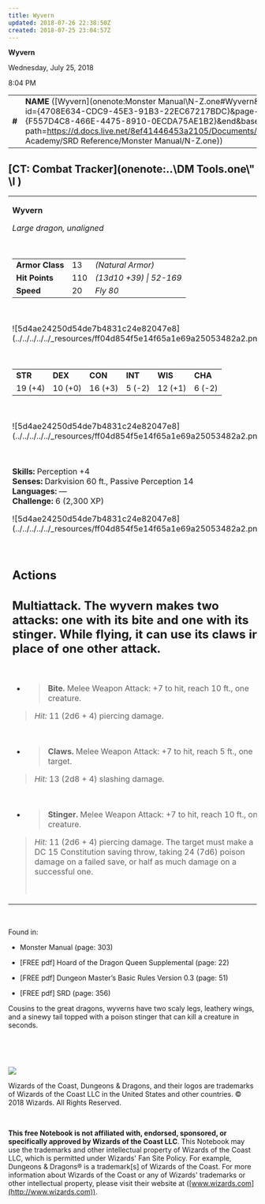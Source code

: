 ```yaml
---
title: Wyvern
updated: 2018-07-26 22:38:50Z
created: 2018-07-25 23:04:57Z
---
```


**Wyvern**

Wednesday, July 25, 2018

8:04 PM

|        |                                                                                                                                                                                                                                                                                      |        |         |         |     |       |         |
|--------|--------------------------------------------------------------------------------------------------------------------------------------------------------------------------------------------------------------------------------------------------------------------------------------|--------|---------|---------|-----|-------|---------|
| **\#** | **NAME** ([Wyvern](onenote:Monster Manual\\N-Z.one#Wyvern&section-id={4708E634-CDC9-45E3-91B3-22EC67217BDC}&page-id={F557D4C8-466E-4475-8910-0ECDA75AE1B2}&end&base-path=https://d.docs.live.net/8ef41446453a2105/Documents/Adventure Academy/SRD Reference/Monster Manual/N-Z.one)) | **13** | **110** | **110** | \-  | Notes | 2300 XP |

## [CT: Combat Tracker](onenote:..\\DM Tools.one\\" \l )

<table><tbody><tr class="odd"><td><p><strong>Wyvern</strong></p><p><em>Large dragon, unaligned</em></p><p> </p><table><tbody><tr class="odd"><td><strong>Armor Class</strong></td><td>13</td><td><em>(Natural Armor)</em></td></tr><tr class="even"><td><strong>Hit Points</strong></td><td>110</td><td><em>(13d10 +39) | 52-169</em></td></tr><tr class="odd"><td><strong>Speed</strong></td><td>20</td><td><em>Fly 80</em></td></tr></tbody></table><p> </p><p>![5d4ae24250d54de7b4831c24e82047e8](../../../../../_resources/ff04d854f5e14f65a1e69a25053482a2.png)</p><p> </p><table><tbody><tr class="odd"><td><strong>STR</strong></td><td><strong>DEX</strong></td><td><strong>CON</strong></td><td><strong>INT</strong></td><td><strong>WIS</strong></td><td><strong>CHA</strong></td></tr><tr class="even"><td>19 (+4)</td><td>10 (+0)</td><td>16 (+3)</td><td>5 (-2)</td><td>12 (+1)</td><td>6 (-2)</td></tr></tbody></table><p> </p><p>![5d4ae24250d54de7b4831c24e82047e8](../../../../../_resources/ff04d854f5e14f65a1e69a25053482a2.png)</p><p> </p><p><strong>Skills:</strong> Perception +4<br />
<strong>Senses:</strong> Darkvision 60 ft., Passive Perception 14<br />
<strong>Languages:</strong> —<br />
<strong>Challenge:</strong> 6 (2,300 XP)</p><p>![5d4ae24250d54de7b4831c24e82047e8](../../../../../_resources/ff04d854f5e14f65a1e69a25053482a2.png)</p><p> </p><h2 id="actions"><strong>Actions</strong></h2><h2 id="multiattack.-the-wyvern-makes-two-attacks-one-with-its-bite-and-one-with-its-stinger.-while-flying-it-can-use-its-claws-in-place-of-one-other-attack."><strong>Multiattack.</strong> The wyvern makes two attacks: one with its bite and one with its stinger. While flying, it can use its claws in place of one other attack.</h2><p> </p><ul><li><blockquote><p><strong>Bite.</strong> Melee Weapon Attack: +7 to hit, reach 10 ft., one creature.</p></blockquote></li></ul><blockquote><p><em>Hit:</em> 11 (2d6 + 4) piercing damage.</p></blockquote><p> </p><ul><li><blockquote><p><strong>Claws.</strong> Melee Weapon Attack: +7 to hit, reach 5 ft., one target.</p></blockquote></li></ul><blockquote><p><em>Hit:</em> 13 (2d8 + 4) slashing damage.</p></blockquote><p> </p><ul><li><blockquote><p><strong>Stinger.</strong> Melee Weapon Attack: +7 to hit, reach 10 ft., one creature.</p></blockquote></li></ul><blockquote><p><em>Hit:</em> 11 (2d6 + 4) piercing damage. The target must make a DC 15 Constitution saving throw, taking 24 (7d6) poison damage on a failed save, or half as much damage on a successful one.</p><p> </p></blockquote></td></tr></tbody></table>

 

Found in:

-   Monster Manual (page: 303)

-   \[FREE pdf\] Hoard of the Dragon Queen Supplemental (page: 22)

-   \[FREE pdf\] Dungeon Master’s Basic Rules Version 0.3 (page: 51)

-   \[FREE pdf\] SRD (page: 356)

Cousins to the great dragons, wyverns have two scaly legs, leathery wings, and a sinewy tail topped with a poison stinger that can kill a creature in seconds.

 

 

![](tmp\media\image2.png)

Wizards of the Coast, Dungeons & Dragons, and their logos are trademarks of Wizards of the Coast LLC in the United States and other countries. © 2018 Wizards. All Rights Reserved.

 

**This free Notebook is not affiliated with, endorsed, sponsored, or specifically approved by Wizards of the Coast LLC**. This Notebook may use the trademarks and other intellectual property of Wizards of the Coast LLC, which is permitted under Wizards' Fan Site Policy. For example, Dungeons & Dragons® is a trademark\[s\] of Wizards of the Coast. For more information about Wizards of the Coast or any of Wizards' trademarks or other intellectual property, please visit their website at ([www.wizards.com](http://www.wizards.com)).
